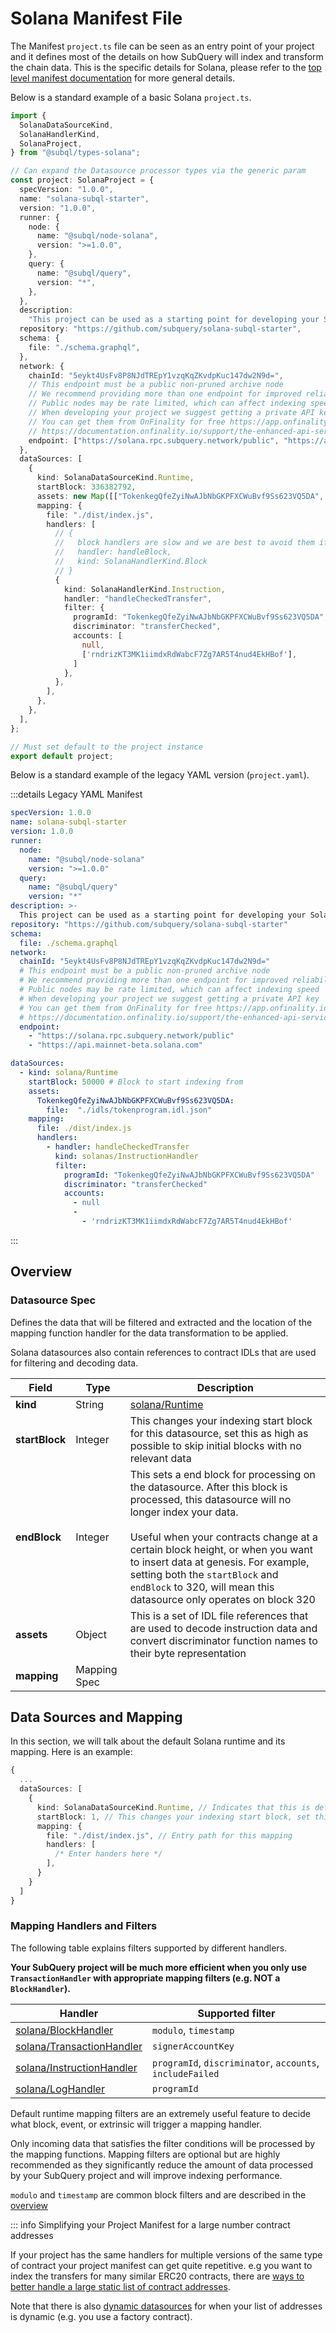 # Solana Manifest File

The Manifest `project.ts` file can be seen as an entry point of your project and it defines most of the details on how SubQuery will index and transform the chain data. This is the specific details for Solana, please refer to the [top level manifest documentation](../introduction.md) for more general details.

Below is a standard example of a basic Solana `project.ts`.

```ts
import {
  SolanaDataSourceKind,
  SolanaHandlerKind,
  SolanaProject,
} from "@subql/types-solana";

// Can expand the Datasource processor types via the generic param
const project: SolanaProject = {
  specVersion: "1.0.0",
  name: "solana-subql-starter",
  version: "1.0.0",
  runner: {
    node: {
      name: "@subql/node-solana",
      version: ">=1.0.0",
    },
    query: {
      name: "@subql/query",
      version: "*",
    },
  },
  description:
    "This project can be used as a starting point for developing your Solana SubQuery project",
  repository: "https://github.com/subquery/solana-subql-starter",
  schema: {
    file: "./schema.graphql",
  },
  network: {
    chainId: "5eykt4UsFv8P8NJdTREpY1vzqKqZKvdpKuc147dw2N9d=",
    // This endpoint must be a public non-pruned archive node
    // We recommend providing more than one endpoint for improved reliability, performance, and uptime
    // Public nodes may be rate limited, which can affect indexing speed
    // When developing your project we suggest getting a private API key
    // You can get them from OnFinality for free https://app.onfinality.io
    // https://documentation.onfinality.io/support/the-enhanced-api-service
    endpoint: ["https://solana.rpc.subquery.network/public", "https://api.mainnet-beta.solana.com"],
  },
  dataSources: [
    {
      kind: SolanaDataSourceKind.Runtime,
      startBlock: 336382792,
      assets: new Map([["TokenkegQfeZyiNwAJbNbGKPFXCWuBvf9Ss623VQ5DA", { file: "./idls/tokenprogram.idl.json" }]]),
      mapping: {
        file: "./dist/index.js",
        handlers: [
          // {
          //   block handlers are slow and we are best to avoid them if possible
          //   handler: handleBlock,
          //   kind: SolanaHandlerKind.Block
          // }
          {
            kind: SolanaHandlerKind.Instruction,
            handler: "handleCheckedTransfer",
            filter: {
              programId: "TokenkegQfeZyiNwAJbNbGKPFXCWuBvf9Ss623VQ5DA",
              discriminator: "transferChecked",
              accounts: [
                null,
                ['rndrizKT3MK1iimdxRdWabcF7Zg7AR5T4nud4EkHBof'],
              ]
            },
          },
        ],
      },
    },
  ],
};

// Must set default to the project instance
export default project;
```

Below is a standard example of the legacy YAML version (`project.yaml`).

:::details Legacy YAML Manifest

```yml
specVersion: 1.0.0
name: solana-subql-starter
version: 1.0.0
runner:
  node:
    name: "@subql/node-solana"
    version: ">=1.0.0"
  query:
    name: "@subql/query"
    version: "*"
description: >-
  This project can be used as a starting point for developing your Solans SubQuery project
repository: "https://github.com/subquery/solana-subql-starter"
schema:
  file: ./schema.graphql
network:
  chainId: "5eykt4UsFv8P8NJdTREpY1vzqKqZKvdpKuc147dw2N9d="
  # This endpoint must be a public non-pruned archive node
  # We recommend providing more than one endpoint for improved reliability, performance, and uptime
  # Public nodes may be rate limited, which can affect indexing speed
  # When developing your project we suggest getting a private API key
  # You can get them from OnFinality for free https://app.onfinality.io
  # https://documentation.onfinality.io/support/the-enhanced-api-service
  endpoint:
    - "https://solana.rpc.subquery.network/public"
    - "https://api.mainnet-beta.solana.com"

dataSources:
  - kind: solana/Runtime
    startBlock: 50000 # Block to start indexing from
    assets:
      TokenkegQfeZyiNwAJbNbGKPFXCWuBvf9Ss623VQ5DA:
        file:  "./idls/tokenprogram.idl.json"
    mapping:
      file: ./dist/index.js
      handlers:
        - handler: handleCheckedTransfer
          kind: solanas/InstructionHandler
          filter:
            programId: "TokenkegQfeZyiNwAJbNbGKPFXCWuBvf9Ss623VQ5DA"
            discriminator: "transferChecked"
            accounts:
              - null
              -
                - 'rndrizKT3MK1iimdxRdWabcF7Zg7AR5T4nud4EkHBof'
```

:::

## Overview

### Datasource Spec

Defines the data that will be filtered and extracted and the location of the mapping function handler for the data transformation to be applied.

Solana datasources also contain references to contract IDLs that are used for filtering and decoding data.

| Field | Type | Description
| --------------- |-------------|-------------|
| **kind** | String | [solana/Runtime](#data-sources-and-mapping) |
| **startBlock** | Integer | This changes your indexing start block for this datasource, set this as high as possible to skip initial blocks with no relevant data |
| **endBlock** | Integer | This sets a end block for processing on the datasource. After this block is processed, this datasource will no longer index your data. <br><br>Useful when your contracts change at a certain block height, or when you want to insert data at genesis. For example, setting both the `startBlock` and `endBlock` to 320, will mean this datasource only operates on block 320 |
| **assets** | Object | This is a set of IDL file references that are used to decode instruction data and convert discriminator function names to their byte representation |
| **mapping** | Mapping Spec | |

## Data Sources and Mapping

In this section, we will talk about the default Solana runtime and its mapping. Here is an example:

```ts
{
  ...
  dataSources: [
    {
      kind: SolanaDataSourceKind.Runtime, // Indicates that this is default runtime
      startBlock: 1, // This changes your indexing start block, set this higher to skip initial blocks with less data
      mapping: {
        file: "./dist/index.js", // Entry path for this mapping
        handlers: [
          /* Enter handers here */
        ],
      }
    }
  ]
}
```

### Mapping Handlers and Filters

The following table explains filters supported by different handlers.

**Your SubQuery project will be much more efficient when you only use `TransactionHandler` with appropriate mapping filters (e.g. NOT a `BlockHandler`).**

| Handler                                                                   | Supported filter                                          |
| ------------------------------------------------------------------------- | --------------------------------------------------------- |
| [solana/BlockHandler](../../mapping/solana#block-handler)                 | `modulo`, `timestamp`                                     |
| [solana/TransactionHandler](../../mapping/solana#transaction-handler)     | `signerAccountKey`                                        |
| [solana/InstructionHandler](../../mapping/solana#instruction-handler)     | `programId`, `discriminator`, `accounts`, `includeFailed` |
| [solana/LogHandler](../../mapping/solana#log-handler)                     | `programId`                                               |

Default runtime mapping filters are an extremely useful feature to decide what block, event, or extrinsic will trigger a mapping handler.

Only incoming data that satisfies the filter conditions will be processed by the mapping functions. Mapping filters are optional but are highly recommended as they significantly reduce the amount of data processed by your SubQuery project and will improve indexing performance.

`modulo` and `timestamp` are common block filters and are described in the [overview](../introduction#block-filters)

::: info Simplifying your Project Manifest for a large number contract addresses

If your project has the same handlers for multiple versions of the same type of contract your project manifest can get quite repetitive. e.g you want to index the transfers for many similar ERC20 contracts, there are [ways to better handle a large static list of contract addresses](../../optimisation#simplifying-the-project-manifest).

Note that there is also [dynamic datasources](../../dynamic-datasources.md) for when your list of addresses is dynamic (e.g. you use a factory contract).
